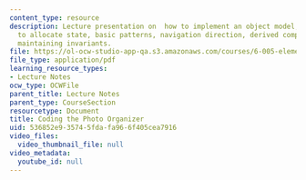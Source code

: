 ```yaml
---
content_type: resource
description: Lecture presentation on  how to implement an object model, transform
  to allocate state, basic patterns, navigation direction, derived components, and
  maintaining invariants.
file: https://ol-ocw-studio-app-qa.s3.amazonaws.com/courses/6-005-elements-of-software-construction-fall-2008/536852e935745fdafa966f405cea7916_MIT6_005f08_lec19.pdf
file_type: application/pdf
learning_resource_types:
- Lecture Notes
ocw_type: OCWFile
parent_title: Lecture Notes
parent_type: CourseSection
resourcetype: Document
title: Coding the Photo Organizer
uid: 536852e9-3574-5fda-fa96-6f405cea7916
video_files:
  video_thumbnail_file: null
video_metadata:
  youtube_id: null
---
```

